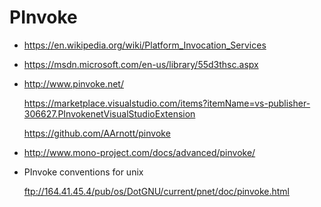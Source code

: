 # PInvoke


*   https://en.wikipedia.org/wiki/Platform_Invocation_Services

*   https://msdn.microsoft.com/en-us/library/55d3thsc.aspx

*   http://www.pinvoke.net/

    https://marketplace.visualstudio.com/items?itemName=vs-publisher-306627.PInvokenetVisualStudioExtension

    https://github.com/AArnott/pinvoke

*   http://www.mono-project.com/docs/advanced/pinvoke/

*   PInvoke conventions for unix

    ftp://164.41.45.4/pub/os/DotGNU/current/pnet/doc/pinvoke.html

